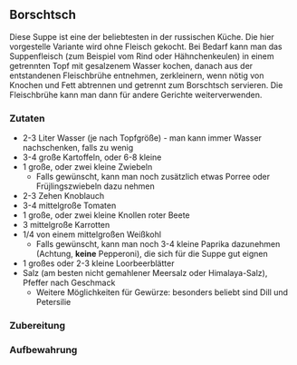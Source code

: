 ## Borschtsch

Diese Suppe ist eine der beliebtesten in der russischen Küche. Die hier vorgestelle Variante wird ohne Fleisch gekocht.
Bei Bedarf kann man das Suppenfleisch (zum Beispiel vom Rind oder Hähnchenkeulen) in einem getrennten Topf mit gesalzenem Wasser kochen, danach
aus der entstandenen Fleischbrühe entnehmen, zerkleinern, wenn nötig von Knochen und Fett abtrennen und getrennt zum Borschtsch servieren. Die Fleischbrühe kann man dann
für andere Gerichte weiterverwenden.

### Zutaten

* 2-3 Liter Wasser (je nach Topfgröße) - man kann immer Wasser nachschenken, falls zu wenig
* 3-4 große Kartoffeln, oder 6-8 kleine
* 1 große, oder zwei kleine Zwiebeln
  * Falls gewünscht, kann man noch zusätzlich etwas Porree oder Früjlingszwiebeln dazu nehmen
* 2-3 Zehen Knoblauch
* 3-4 mittelgroße Tomaten
* 1 große, oder zwei kleine Knollen roter Beete
* 3 mittelgroße Karrotten
* 1/4 von einem mittelgroßen Weißkohl
  * Falls gewünscht, kann man noch 3-4 kleine Paprika dazunehmen (Achtung, **keine** Pepperoni), die sich für die Suppe gut eignen
* 1 großes oder 2-3 kleine Loorbeerblätter
* Salz (am besten nicht gemahlener Meersalz oder Himalaya-Salz), Pfeffer nach Geschmack
  * Weitere Möglichkeiten für Gewürze: besonders beliebt sind Dill und Petersilie

### Zubereitung

### Aufbewahrung
